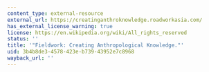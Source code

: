 ```yaml
---
content_type: external-resource
external_url: https://creatinganthroknowledge.roadworkasia.com/
has_external_license_warning: true
license: https://en.wikipedia.org/wiki/All_rights_reserved
status: ''
title: '"Fieldwork: Creating Anthropological Knowledge."'
uid: 3b4b8de3-4578-423e-b739-43952e7c8968
wayback_url: ''
---
```

